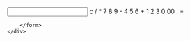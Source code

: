 <!DOCTYPE html>
<html lang="en">
<head>
    <meta charset="UTF-8">
    <title>Glassmorphism Calculator UI</title>
    <link rel="stylesheet" href="Glassmorphism Calculator.css">
</head>
<body>
    <div class="container">
        <form action="" name="calc" class="calculator">
            <input type="text" readonly class="value" name="txt">
            <span class="num clear" onclick="calc.txt.value = ''">c</span>
            <span class="num" onclick="document.calc.txt.value +='/'">/</span>
            <span class="num" onclick="document.calc.txt.value +='*'">*</span>
            <span class="num" onclick="document.calc.txt.value +='7'">7</span>
            <span class="num" onclick="document.calc.txt.value +='8'">8</span>
            <span class="num" onclick="document.calc.txt.value +='9'">9</span>
            <span class="num" onclick="document.calc.txt.value +='-'">-</span>
            <span class="num" onclick="document.calc.txt.value +='4'">4</span>
            <span class="num" onclick="document.calc.txt.value +='5'">5</span>
            <span class="num" onclick="document.calc.txt.value +='6'">6</span>
            <span class="num plus" onclick="document.calc.txt.value +='+'">+</span>
            <span class="num" onclick="document.calc.txt.value +='1'">1</span>
            <span class="num" onclick="document.calc.txt.value +='2'">2</span>
            <span class="num" onclick="document.calc.txt.value +='3'">3</span>
            <span class="num" onclick="document.calc.txt.value +='0'">0</span>
            <span class="num" onclick="document.calc.txt.value +='00'">00</span>
            <span class="num" onclick="document.calc.txt.value +='.'">.</span>
            <span class="num" onclick="document.calc.txt.value =eval(calc.txt.value)">=</span>

        </form>
    </div>
</body>
<script type="text/javascript" src="Glassmorphism Calculator.js"></script>
<script type="text/javascript">
    VanillaTilt.init(document.querySelector(".container"), {
        max: 25,
        speed: 400,
        glare: true,
        "max-glare": 0.5
    });
    VanillaTilt.init(document.querySelectorAll(".yout"));
</script>

</html>
